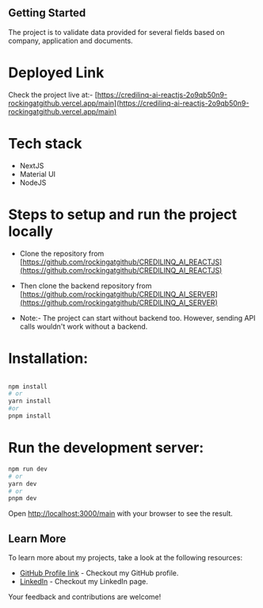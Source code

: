 ## Getting Started

The project is to validate data provided for several fields based on company, application and documents.

# Deployed Link

Check the project live at:- [https://credilinq-ai-reactjs-2o9qb50n9-rockingatgithub.vercel.app/main](https://credilinq-ai-reactjs-2o9qb50n9-rockingatgithub.vercel.app/main)

# Tech stack

- NextJS
- Material UI
- NodeJS

# Steps to setup and run the project locally

- Clone the repository from [https://github.com/rockingatgithub/CREDILINQ_AI_REACTJS](https://github.com/rockingatgithub/CREDILINQ_AI_REACTJS)

- Then clone the backend repository from [https://github.com/rockingatgithub/CREDILINQ_AI_SERVER](https://github.com/rockingatgithub/CREDILINQ_AI_SERVER)

- Note:- The project can start without backend too. However, sending API calls wouldn't work without a backend.

# Installation:

```bash

npm install
# or
yarn install
#or
pnpm install

```

# Run the development server:

```bash
npm run dev
# or
yarn dev
# or
pnpm dev
```

Open [http://localhost:3000/main](http://localhost:3000/main) with your browser to see the result.

## Learn More

To learn more about my projects, take a look at the following resources:

- [GitHub Profile link](https://github.com/rockingatgithub) - Checkout my GitHub profile.
- [LinkedIn](https://www.linkedin.com/in/sudhendra-singh-168831130/) - Checkout my LinkedIn page.

Your feedback and contributions are welcome!

